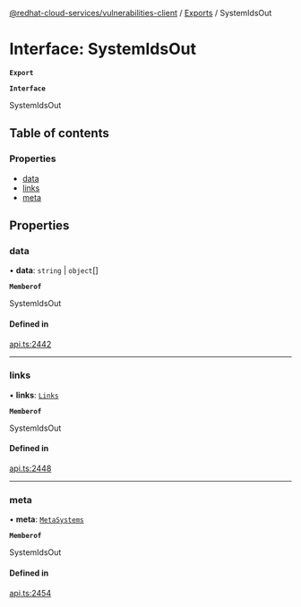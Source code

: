 [@redhat-cloud-services/vulnerabilities-client](../README.md) / [Exports](../modules.md) / SystemIdsOut

# Interface: SystemIdsOut

**`Export`**

**`Interface`**

SystemIdsOut

## Table of contents

### Properties

- [data](SystemIdsOut.md#data)
- [links](SystemIdsOut.md#links)
- [meta](SystemIdsOut.md#meta)

## Properties

### data

• **data**: `string` \| `object`[]

**`Memberof`**

SystemIdsOut

#### Defined in

[api.ts:2442](https://github.com/RedHatInsights/javascript-clients/blob/master/packages/vulnerabilities/git-api/api.ts#L2442)

___

### links

• **links**: [`Links`](Links.md)

**`Memberof`**

SystemIdsOut

#### Defined in

[api.ts:2448](https://github.com/RedHatInsights/javascript-clients/blob/master/packages/vulnerabilities/git-api/api.ts#L2448)

___

### meta

• **meta**: [`MetaSystems`](MetaSystems.md)

**`Memberof`**

SystemIdsOut

#### Defined in

[api.ts:2454](https://github.com/RedHatInsights/javascript-clients/blob/master/packages/vulnerabilities/git-api/api.ts#L2454)
